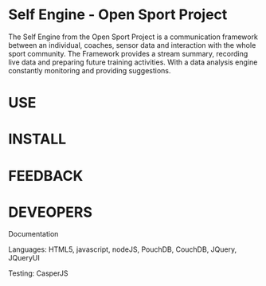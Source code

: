 Self Engine - Open Sport Project	
=============


The Self Engine from the Open Sport Project is a communication framework between an individual, coaches, sensor data and interaction with the whole sport community. The Framework provides a stream summary, recording live data and preparing future training activities.  With a data analysis engine constantly monitoring and providing suggestions.

USE
====



INSTALL
=====




FEEDBACK
=======




DEVEOPERS
========

Documentation

Languages:  HTML5, javascript, nodeJS, PouchDB, CouchDB, JQuery, JQueryUI

Testing: CasperJS